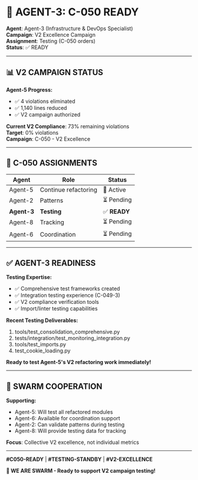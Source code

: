 # 🎯 AGENT-3: C-050 READY

**Agent**: Agent-3 (Infrastructure & DevOps Specialist)  
**Campaign**: V2 Excellence Campaign  
**Assignment**: Testing (C-050 orders)  
**Status**: ✅ READY

---

## 📊 V2 CAMPAIGN STATUS

**Agent-5 Progress:**
- ✅ 4 violations eliminated
- ✅ 1,140 lines reduced
- ✅ V2 campaign authorized

**Current V2 Compliance**: 73% remaining violations  
**Target**: 0% violations  
**Campaign**: C-050 - V2 Excellence

---

## 🎯 C-050 ASSIGNMENTS

| Agent | Role | Status |
|-------|------|--------|
| Agent-5 | Continue refactoring | 🔄 Active |
| Agent-2 | Patterns | ⏳ Pending |
| **Agent-3** | **Testing** | ✅ **READY** |
| Agent-8 | Tracking | ⏳ Pending |
| Agent-6 | Coordination | ⏳ Pending |

---

## ✅ AGENT-3 READINESS

**Testing Expertise:**
- ✅ Comprehensive test frameworks created
- ✅ Integration testing experience (C-049-3)
- ✅ V2 compliance verification tools
- ✅ Import/linter testing capabilities

**Recent Testing Deliverables:**
1. tools/test_consolidation_comprehensive.py
2. tests/integration/test_monitoring_integration.py
3. tools/test_imports.py
4. test_cookie_loading.py

**Ready to test Agent-5's V2 refactoring work immediately!**

---

## 🤝 SWARM COOPERATION

**Supporting:**
- Agent-5: Will test all refactored modules
- Agent-6: Available for coordination support
- Agent-2: Can validate patterns during testing
- Agent-8: Will provide testing data for tracking

**Focus**: Collective V2 excellence, not individual metrics

---

**#C050-READY** | **#TESTING-STANDBY** | **#V2-EXCELLENCE**

**🐝 WE ARE SWARM - Ready to support V2 campaign testing!**


